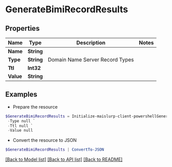# GenerateBimiRecordResults
## Properties

Name | Type | Description | Notes
------------ | ------------- | ------------- | -------------
**Name** | **String** |  | 
**Type** | **String** | Domain Name Server Record Types | 
**Ttl** | **Int32** |  | 
**Value** | **String** |  | 

## Examples

- Prepare the resource
```powershell
$GenerateBimiRecordResults = Initialize-maislurp-client-powershellGenerateBimiRecordResults  -Name null `
 -Type null `
 -Ttl null `
 -Value null
```

- Convert the resource to JSON
```powershell
$GenerateBimiRecordResults | ConvertTo-JSON
```

[[Back to Model list]](../README#documentation-for-models) [[Back to API list]](../README#documentation-for-api-endpoints) [[Back to README]](../README)

